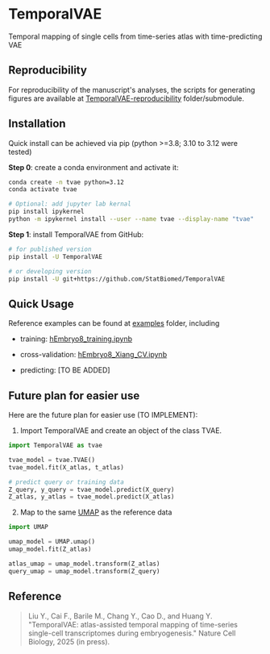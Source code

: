# TemporalVAE
Temporal mapping of single cells from time-series atlas with time-predicting VAE

## Reproducibility
For reproducibility of the manuscript's analyses, the scripts for generating 
figures are available at 
[TemporalVAE-reproducibility](
   https://github.com/StatBiomed/TemporalVAE-reproducibility) 
folder/submodule.


## Installation

Quick install can be achieved via pip (python >=3.8; 3.10 to 3.12 were tested)

**Step 0**: create a conda environment and activate it:

```bash
conda create -n tvae python=3.12
conda activate tvae

# Optional: add jupyter lab kernal
pip install ipykernel
python -m ipykernel install --user --name tvae --display-name "tvae"
```

**Step 1**: install TemporalVAE from GitHub:
```bash
# for published version
pip install -U TemporalVAE

# or developing version
pip install -U git+https://github.com/StatBiomed/TemporalVAE
```

## Quick Usage

Reference examples can be found at [examples](./examples) folder, including

* training: [hEmbryo8_training.ipynb](./examples/hEmbryo8_training.ipynb)

* cross-validation: [hEmbryo8_Xiang_CV.ipynb](./examples/hEmbryo8_Xiang_CV.ipynb)

* predicting: [TO BE ADDED]

## Future plan for easier use

Here are the future plan for easier use (TO IMPLEMENT):

1. Import TemporalVAE and create an object of the class TVAE.

```python
import TemporalVAE as tvae

tvae_model = tvae.TVAE()
tvae_model.fit(X_atlas, t_atlas)

# predict query or training data
Z_query, y_query = tvae_model.predict(X_query)
Z_atlas, y_atlas = tvae_model.predict(X_atlas)
```

2. Map to the same 
   [UMAP](https://umap-learn.readthedocs.io/en/latest/api.html#umap.umap_.UMAP) 
   as the reference data

```python
import UMAP

umap_model = UMAP.umap()
umap_model.fit(Z_atlas)

atlas_umap = umap_model.transform(Z_atlas)
query_umap = umap_model.transform(Z_query)
```


## Reference

> Liu Y., Cai F., Barile M., Chang Y., Cao D., and Huang Y. "TemporalVAE: 
  atlas-assisted temporal mapping of time-series single-cell transcriptomes 
  during embryogenesis." Nature Cell Biology, 2025 (in press).
